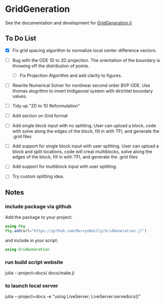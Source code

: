 # GridGeneration

See the documentation and development for [GridGeneration.jl](https://marvyn.com/GridGeneration/dev/)

## To Do List
- [x] Fix grid spacing algorithm to normalize local center difference vectors. 
- [ ] Bug with the ODE 1D to 2D projection. The orientation of the boundary is throwing off the distribution of points.
  - [ ] Fix Projection Algorithm and add clarity to figures.
- [ ] Rewrite Numerical Solver for nonlinear second order BVP ODE. Use thomas alogrithm to invert tridigaonal system with dirichlet boundary values.
- [ ] Tidy up "2D to 1D Reformulation"
- [ ] Add section on Grid format
- [ ] Add single block input with no splitting. User can upload a block, code with solve along the edges of the block, fill in with TFI, and generate the .grid files
- [ ] Add support for single block input with user splitting. User can upload a block and split locations, code will creat multiblocks, solve along the edges of the block, fill in with TFI, and generate the .grid files
- [ ] Add support for multiblock input with user splitting.
- [ ] Try custom splitting idea.


## Notes
### include package via github

Add the package to your project:

```julia
using Pkg
Pkg.add(url="https://github.com/MarvynBailly/GridGeneration.jl")
```

and include in your script:

```julia
using GridGeneration
```

### run build script website
julia --project=docs/ docs/make.jl

### to launch local server
julia --project=docs -e "using LiveServer; LiveServer.servedocs()"
